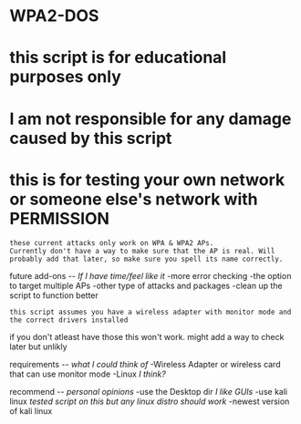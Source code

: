 # WPA2-DOS
# this script is for educational purposes only
# I am not responsible for any damage caused by this script
# this is for testing your own network or someone else's network with PERMISSION

    these current attacks only work on WPA & WPA2 APs.
    Currently don't have a way to make sure that the AP is real. Will probably add that later, so make sure you spell its name correctly.



future add-ons -- *If I have time/feel like it*
    -more error checking
    -the option to target multiple APs
    -other type of attacks and packages
    -clean up the script to function better

    this script assumes you have a wireless adapter with monitor mode and the correct drivers installed
if you don't atleast have those this won't work.
might add a way to check later but unlikly

requirements -- *what I could think of*
    -Wireless Adapter or wireless card that can use monitor mode
    -Linux *I think?*



recommend -- *personal opinions* 
    -use the Desktop dir *I like GUIs*
    -use kali linux *tested script on this but any linux distro should work*
    -newest version of kali linux 
